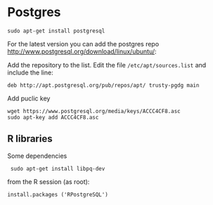 Postgres
===========================================================

    sudo apt-get install postgresql

For the latest version you can add the postgres repo <http://www.postgresql.org/download/linux/ubuntu/>:

Add the repository to the list. Edit the file `/etc/apt/sources.list` and include the line:

    deb http://apt.postgresql.org/pub/repos/apt/ trusty-pgdg main

Add puclic key

    wget https://www.postgresql.org/media/keys/ACCC4CF8.asc 
    sudo apt-key add ACCC4CF8.asc
    

R libraries
-----------

Some dependencies

    ￼sudo apt-get install libpq-dev

from the R session (as root): 

    install.packages ('RPostgreSQL')

